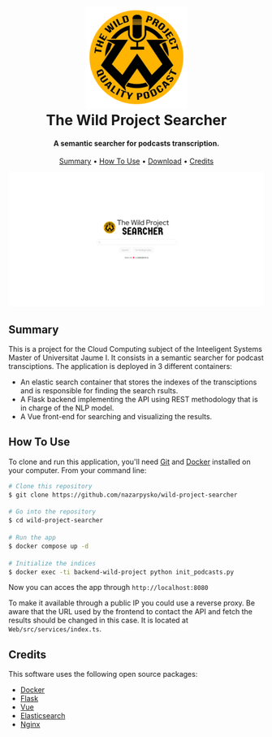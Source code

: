 
<h1 align="center">
  <br>
  <a href="http://twps.cub3.xyz"><img src="/img/wild-project-logo.png" alt="The Wild Project Searcher" width="200"></a>
  <br>
  The Wild Project Searcher
  <br>
</h1>

<h4 align="center">A semantic searcher for podcasts transcription.</h4>

<p align="center">
  <a href="#summary">Summary</a> •
  <a href="#how-to-use">How To Use</a> •
  <a href="#download">Download</a> •
  <a href="#credits">Credits</a>
</p>

![screenshot](/img/screenshot.png)

## Summary

This is a project for the Cloud Computing subject of the Inteeligent Systems Master of Universitat Jaume I. It consists in a semantic searcher for podcast transciptions. The application is deployed in 3 different containers:
* An elastic search container that stores the indexes of the transciptions and is responsible for finding the search rsults.
* A Flask backend implementing the API using REST methodology that is in charge of the NLP model.
* A Vue front-end for searching and visualizing the results.

## How To Use

To clone and run this application, you'll need [Git](https://git-scm.com) and [Docker](https://www.docker.com/) installed on your computer. From your command line:

```bash
# Clone this repository
$ git clone https://github.com/nazarpysko/wild-project-searcher

# Go into the repository
$ cd wild-project-searcher

# Run the app
$ docker compose up -d

# Initialize the indices
$ docker exec -ti backend-wild-project python init_podcasts.py
```

Now you can acces the app through `http://localhost:8080`

To make it available through a public IP you could use a reverse proxy. Be aware that the URL used by the frontend to contact the API and fetch the results should be changed in this case. It is located at `Web/src/services/index.ts`.

## Credits

This software uses the following open source packages:

- [Docker](https://www.docker.com/)
- [Flask](https://flask.palletsprojects.com/)
- [Vue](https://vuejs.org/)
- [Elasticsearch](https://www.elastic.co/es/elasticsearch)
- [Nginx](https://www.nginx.com/)
